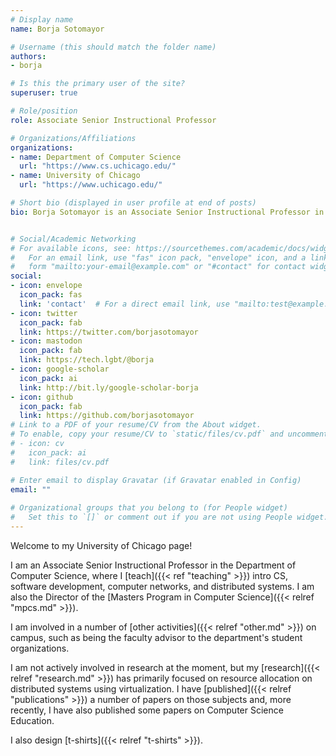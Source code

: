 ```yaml
---
# Display name
name: Borja Sotomayor

# Username (this should match the folder name)
authors:
- borja

# Is this the primary user of the site?
superuser: true

# Role/position
role: Associate Senior Instructional Professor

# Organizations/Affiliations
organizations:
- name: Department of Computer Science
  url: "https://www.cs.uchicago.edu/"
- name: University of Chicago
  url: "https://www.uchicago.edu/"

# Short bio (displayed in user profile at end of posts)
bio: Borja Sotomayor is an Associate Senior Instructional Professor in Computer Science at the University of Chicago, and Director of the Masters Program in Computer Science.


# Social/Academic Networking
# For available icons, see: https://sourcethemes.com/academic/docs/widgets/#icons
#   For an email link, use "fas" icon pack, "envelope" icon, and a link in the
#   form "mailto:your-email@example.com" or "#contact" for contact widget.
social:
- icon: envelope
  icon_pack: fas
  link: 'contact'  # For a direct email link, use "mailto:test@example.org".
- icon: twitter
  icon_pack: fab
  link: https://twitter.com/borjasotomayor
- icon: mastodon
  icon_pack: fab
  link: https://tech.lgbt/@borja
- icon: google-scholar
  icon_pack: ai
  link: http://bit.ly/google-scholar-borja
- icon: github
  icon_pack: fab
  link: https://github.com/borjasotomayor
# Link to a PDF of your resume/CV from the About widget.
# To enable, copy your resume/CV to `static/files/cv.pdf` and uncomment the lines below.  
# - icon: cv
#   icon_pack: ai
#   link: files/cv.pdf

# Enter email to display Gravatar (if Gravatar enabled in Config)
email: ""
  
# Organizational groups that you belong to (for People widget)
#   Set this to `[]` or comment out if you are not using People widget.  
---
```


Welcome to my University of Chicago page!

I am an Associate Senior Instructional Professor in the Department of Computer Science, where I [teach]({{< ref "teaching" >}}) intro CS, software development, computer networks, and distributed systems. I am also the Director of the [Masters Program in Computer Science]({{< relref "mpcs.md" >}}). 

I am involved in a number of [other activities]({{< relref "other.md" >}}) on campus, such as being the faculty advisor to the department's student organizations.

I am not actively involved in research at the moment, but my [research]({{< relref "research.md" >}}) has primarily focused on resource allocation on distributed systems using virtualization. I have [published]({{< relref "publications" >}}) a number of papers on those subjects and, more recently, I have also published some papers on Computer Science Education.

I also design [t-shirts]({{< relref "t-shirts" >}}).
